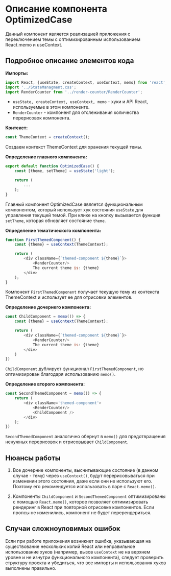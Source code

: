 # Описание компонента OptimizedCase

Данный компонент является реализацией приложения с переключением темы с оптимизированным использованием React.memo и useContext.

## Подробное описание элементов кода

**Импорты:**

```javascript
import React, {useState, createContext, useContext, memo} from 'react';
import '../StateManagment.css';
import RenderCounter from '../render-counter/RenderCounter';
```

- `useState, createContext, useContext, memo` - хуки и API React, используемые в этом компоненте.
- `RenderCounter` - компонент для отслеживания количества перерисовок компонента.

**Контекст:**

```javascript
const ThemeContext = createContext();
```

Создаем контекст ThemeContext для хранения текущей темы.

**Определение главного компонента:**

```javascript
export default function OptimizedCase() {
    const [theme, setTheme] = useState('light');

    return (
        ...
    );
}
```
Главный компонент OptimizedCase является функциональным компонентом, который использует хук состояния `useState` для управления текущей темой. При клике на кнопку вызывается функция `setTheme`, которая обновляет состояние `theme`.

**Определение тематического компонента:**

```javascript
function FirstThemedComponent() {
    const {theme} = useContext(ThemeContext);

    return (
        <div className={`themed-component ${theme}`}>
            <RenderCounter/>
            The current theme is: {theme}
        </div>
    );
}
```

Компонент `FirstThemedComponent` получает текущую тему из контекста ThemeContext и использует ее для отрисовки элементов.

**Определение дочернего компонента:**

```javascript
const ChildComponent = memo(() => {
    const {theme} = useContext(ThemeContext);

    return (
        <div className={`themed-component ${theme}`}>
            <RenderCounter/>
            The current theme is: {theme}
        </div>
    )
})
```

`ChildComponent` дублирует функционал `FirstThemedComponent`, но оптимизирован благодаря использованию `memo()`.

**Определение второго компонента:**

```javascript
const SecondThemedComponent = memo(() => {
    return (
        <div className='themed-component'>
            <RenderCounter/>
            <ChildComponent />
        </div>
    );
})
```

`SecondThemedComponent` аналогично обернут в `memo()` для предотвращения ненужных перерисовок и отрисовывает `ChildComponent`.

## Нюансы работы

1. Все дочерние компоненты, высчитывающие состояние (в данном случае - тему) через `useContext()`, будут перерисовываться при изменении этого состояния, даже если они не используют его. Поэтому его рекомендуется использовать в паре с `React.memo()`.

2. Компоненты `ChildComponent` и `SecondThemedComponent` оптимизированы с помощью `React.memo()`, которое позволяет оптимизировать рендеринг в React при повторной отрисовке компонентов. Если пропсы не изменились, компонент не будет перерендериться.

## Случаи сложноуловимых ошибок

Если при работе приложения возникнет ошибка, указывающая на существование нескольких копий React или неправильное использование хуков (например, вызов `useContext` не на верхнем уровне и не изнутри функционального компонента), следует проверить структуру проекта и убедиться, что все импорты и использования хуков выполнены правильно.